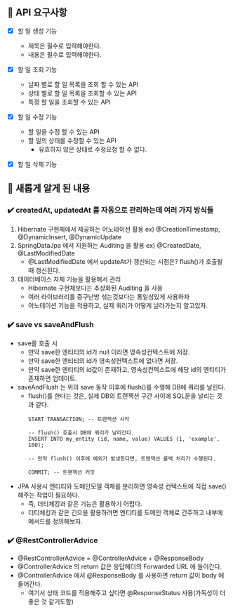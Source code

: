 ## 🍜 API 요구사항

- [x] 할 일 생성 기능
    - 제목은 필수로 입력해야한다.
    - 내용은 필수로 입력해야한다.

- [x] 할 일 조회 기능
    - 날짜 별로 할 일 목록을 조회 할 수 있는 API
    - 상태 별로 할 일 목록을 조회할 수 있는 API
    - 특정 할 일을 조회할 수 있는 API

- [x] 할 일 수정 기능
    - 할 일을 수정 할 수 있는 API
    - 할 일의 상태를 수정할 수 있는 API
      - 유효하지 않은 상태로 수정요청 할 수 없다.

- [x] 할 일 삭제 기능

## 🍜 새롭게 알게 된 내용

### ✔️ createdAt, updatedAt 를 자동으로 관리하는데 여러 가지 방식들

1. Hibernate 구현체에서 제공하는 어노테이션 활용 ex) @CreationTimestamp, @DynamicInsert, @DynamicUpdate
2. SpringDataJpa 에서 지원하는 Auditing 을 활용 ex) @CreatedDate, @LastModifiedDate
   - @LastModifiedDate 에서 updateAt가 갱신되는 시점은? flush()가 호출될 때 갱신된다. 
3. 데이터베이스 자체 기능을 활용해서 관리
    - Hibernate 구현체보다는 추상화된 Auditing 을 사용
    - 여러 라이브러리를 중구난방 섞는것보다는 통일성있게 사용하자
    - 어노테이션 기능을 적용하고, 실제 쿼리가 어떻게 날라가는지 알고있자.

### ✔️ save vs saveAndFlush
- save를 호출 시
  - 만약 save한 엔티티의 id가 null 이라면 영속성컨텍스트에 저장.
  - 만약 save한 엔티티의 id가 영속성컨텍스트에 없다면 저장.
  - 만약 save한 엔티티의 id값이 존재하고, 영속성컨텍스트에 해당 id의 엔티티가 존재하면 업데이트.
- saveAndFlush 는 위의 save 동작 이후에 flush()를 수행해 DB에 쿼리를 날린다.
  - flush()를 한다는 것은, 실제 DB의 트랜잭션 구간 사이에 SQL문을 날리는 것 과 같다.
    ```mysql
    START TRANSACTION; -- 트랜잭션 시작
    
    -- flush() 호출시 DB에 쿼리가 날라간다.
    INSERT INTO my_entity (id, name, value) VALUES (1, 'example', 100);
    
    -- 만약 flush() 이후에 예외가 발생한다면, 트랜잭션 롤백 처리가 수행된다.
    
    COMMIT; -- 트랜잭션 커밋
    ```
- JPA 사용시 엔티티와 도메인모델 객체를 분리하면 영속성 컨텍스트에 직접 save() 해주는 작업이 필요하다.
  - 즉, 더티체킹과 같은 기능은 활용하기 어렵다.
  - 더티체킹과 같은 긴으을 활용하려면 엔티티를 도메인 객체로 간주하고 내부에 메서드를 정의해보자.


### ✔️ @RestControllerAdvice
- @RestControllerAdvice = @ControllerAdvice + @ResponseBody
- @ControllerAdvice 의 return 값은 응답헤더의 Forwarded URL 에 들어간다.
- @ControllerAdvice 에서 @ResponseBody 를 사용하면 return 값이 body 에 들어간다.
  - 여기서 상태 코드를 적용해주고 싶다면 @ResponseStatus 사용(가독성이 더 좋은 것 같기도함)